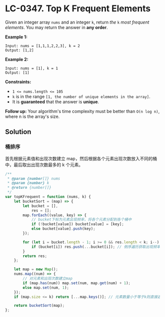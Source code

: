 # LC-0347. Top K Frequent Elements

Given an integer array `nums` and an integer `k`, return _the_ `k` _most frequent elements_. You may return the answer in **any order**.

**Example 1:**

```
Input: nums = [1,1,1,2,2,3], k = 2
Output: [1,2]
```

**Example 2:**

```
Input: nums = [1], k = 1
Output: [1]
```

**Constraints:**

-   `1 <= nums.length <= 105`
-   `k` is in the range `[1, the number of unique elements in the array]`.
-   It is **guaranteed** that the answer is **unique**.

**Follow up:** Your algorithm's time complexity must be better than `O(n log n)`, where n is the array's size.

## Solution

### 桶排序

首先根据元素值和出现次数建立 map，然后根据各个元素出现次数放入不同的桶中，最后取出出现次数最多的 k 个元素。

```javascript
/**
 * @param {number[]} nums
 * @param {number} k
 * @return {number[]}
 */
var topKFrequent = function (nums, k) {
    let bucketSort = (map) => {
        let bucket = [],
            res = [];
        map.forEach((value, key) => {
            // bucket下标为元素出现频率，将各个元素分配到各个桶中
            if (!bucket[value]) bucket[value] = [key];
            else bucket[value].push(key);
        });

        for (let i = bucket.length - 1; i >= 0 && res.length < k; i--) {
            if (bucket[i]) res.push(...bucket[i]); // 倒序遍历获取出现频率（下标）最大的k个数
        }
        return res;
    };

    let map = new Map();
    nums.map((num) => {
        // 对元素和出现次数建立map
        if (map.has(num)) map.set(num, map.get(num) + 1);
        else map.set(num, 1);
    });
    if (map.size <= k) return [...map.keys()]; // 元素数量小于等于k则直接返回

    return bucketSort(map);
};
```

